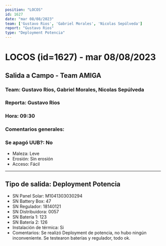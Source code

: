 ```yaml
---
position: "LOCOS"
id: 1627
date: "mar 08/08/2023"
team: ['Gustavo Rios', 'Gabriel Morales', 'Nicolas Sepúlveda']
report: "Gustavo Rios"
type: "Deployment Potencia"
---
```


# LOCOS (id=1627) - mar 08/08/2023
## Salida a Campo - Team AMIGA
### Team: Gustavo Rios, Gabriel Morales, Nicolas Sepúlveda
### Reporta: Gustavo Rios
### Hora: 09:30
### Comentarios generales: 
### Se apagó UUB?: No 
- Maleza: Leve
- Erosión: Sin erosión
- Acceso: Fácil
---------
## Tipo de salida: Deployment Potencia
   - SN Panel Solar: M1041303030294
   - SN Battery Box: 47
   - SN Regulador: 18140121
   - SN Distribuidora: 0057
   - SN Batería 1: 123
   - SN Batería 2: 126
   - Instalación de térmica: Si
   - Comentarios: Se realizó Deployment de potencia, no hubo ningún inconveniente. Se testearon baterías y regulador, todo ok. 
